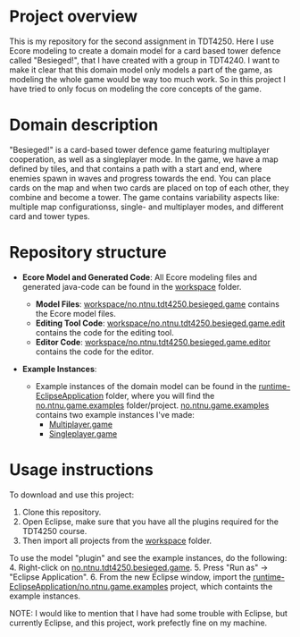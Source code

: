 # Project overview
This is my repository for the second assignment in TDT4250. Here I use Ecore modeling to create a domain model for a card based tower defence called "Besieged!", that I have created with a group in TDT4240. I want to make it clear that this domain model only models a part of the game, as modeling the whole game would be way too much work. So in this project I have tried to only focus on modeling the core concepts of the game.

# Domain description
"Besieged!" is a card-based tower defence game featuring multiplayer cooperation, as well as a singleplayer mode. In the game, we have a map defined by tiles, and that contains a path with a start and end, where enemies spawn in waves and progress towards the end. You can place cards on the map and when two cards are placed on top of each other, they combine and become a tower. The game contains variability aspects like: multiple map configurationss, single- and multiplayer modes, and different card and tower types.

# Repository structure
- **Ecore Model and Generated Code**: All Ecore modeling files and generated java-code can be found in the [workspace](./workspace) folder.
  - **Model Files**: [workspace/no.ntnu.tdt4250.besieged.game](./workspace/no.ntnu.tdt4250.besieged.game) contains the Ecore model files.
  - **Editing Tool Code**: [workspace/no.ntnu.tdt4250.besieged.game.edit](./workspace/no.ntnu.tdt4250.besieged.game.edit) contains the code for the editing tool.
  - **Editor Code**: [workspace/no.ntnu.tdt4250.besieged.game.editor](./workspace/no.ntnu.tdt4250.besieged.game.editor) contains the code for the editor.

- **Example Instances**:
  - Example instances of the domain model can be found in the [runtime-EclipseApplication](./runtime-EclipseApplication) folder, where you will find the [no.ntnu.game.examples](./runtime-EclipseApplication/no.ntnu.game.examples) folder/project. [no.ntnu.game.examples](./runtime-EclipseApplication/no.ntnu.game.examples) contains two example instances I've made:
    - [Multiplayer.game](./runtime-EclipseApplication/no.ntnu.game.examples/Multiplayer.game)
    - [Singleplayer.game](./runtime-EclipseApplication/no.ntnu.game.examples/Singleplayer.game)

# Usage instructions
To download and use this project:
1. Clone this repository.
2. Open Eclipse, make sure that you have all the plugins required for the TDT4250 course.
3. Then import all projects from the [workspace](./workspace) folder.

To use the model "plugin" and see the example instances, do the following:
4. Right-click on [no.ntnu.tdt4250.besieged.game](./workspace/no.ntnu.tdt4250.besieged.game).
5. Press "Run as" -> "Eclipse Application".
6. From the new Eclipse window, import the [runtime-EclipseApplication/no.ntnu.game.examples](./runtime-EclipseApplication/no.ntnu.game.examples) project, which containts the example instances.

NOTE: I would like to mention that I have had some trouble with Eclipse, but currently Eclipse, and this project, work prefectly fine on my machine.
